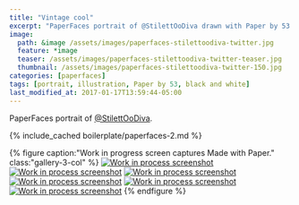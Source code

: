 ```yaml
---
title: "Vintage cool"
excerpt: "PaperFaces portrait of @StilettOoDiva drawn with Paper by 53 on an iPad."
image: 
  path: &image /assets/images/paperfaces-stilettoodiva-twitter.jpg 
  feature: *image
  teaser: /assets/images/paperfaces-stilettoodiva-twitter-teaser.jpg
  thumbnail: /assets/images/paperfaces-stilettoodiva-twitter-150.jpg
categories: [paperfaces]
tags: [portrait, illustration, Paper by 53, black and white]
last_modified_at: 2017-01-17T13:59:44-05:00
---
```


PaperFaces portrait of [@StilettOoDiva](https://twitter.com/stilettoodiva).

{% include_cached boilerplate/paperfaces-2.md %}

{% figure caption:"Work in progress screen captures Made with Paper." class:"gallery-3-col" %}
[![Work in process screenshot](/assets/images/paperfaces-stilettoodiva-process-1-600.jpg)](/assets/images/paperfaces-stilettoodiva-process-1-lg.jpg)
[![Work in process screenshot](/assets/images/paperfaces-stilettoodiva-process-2-600.jpg)](/assets/images/paperfaces-stilettoodiva-process-2-lg.jpg)
[![Work in process screenshot](/assets/images/paperfaces-stilettoodiva-process-3-600.jpg)](/assets/images/paperfaces-stilettoodiva-process-3-lg.jpg)
[![Work in process screenshot](/assets/images/paperfaces-stilettoodiva-process-4-600.jpg)](/assets/images/paperfaces-stilettoodiva-process-4-lg.jpg)
[![Work in process screenshot](/assets/images/paperfaces-stilettoodiva-process-5-600.jpg)](/assets/images/paperfaces-stilettoodiva-process-5-lg.jpg)
[![Work in process screenshot](/assets/images/paperfaces-stilettoodiva-process-6-600.jpg)](/assets/images/paperfaces-stilettoodiva-process-6-lg.jpg)
{% endfigure %}
